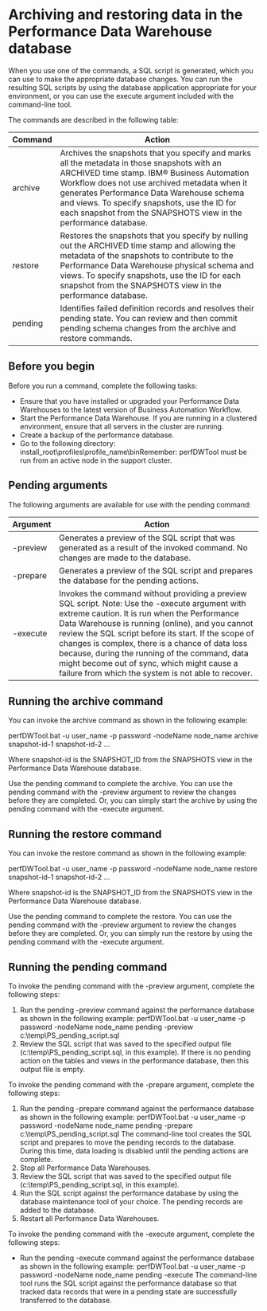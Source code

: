 # Archiving and restoring data in the Performance Data Warehouse database

When you use one of the commands, a SQL script is generated, which
you can use to make the appropriate database changes. You can run
the resulting SQL scripts by using the database application appropriate
for your environment, or you can use the execute argument
included with the command-line tool.

The commands are described in the following table:

| Command   | Action                                                                                                                                                                                                                                                                                                                                                     |
|-----------|------------------------------------------------------------------------------------------------------------------------------------------------------------------------------------------------------------------------------------------------------------------------------------------------------------------------------------------------------------|
| archive   | Archives the snapshots that you specify and marks all the metadata in those snapshots with an ARCHIVED time stamp. IBM® Business Automation Workflow does not use archived metadata when it generates Performance Data Warehouse schema and views. To specify snapshots, use the ID for each snapshot from the SNAPSHOTS view in the performance database. |
| restore   | Restores the snapshots that you specify by nulling out the ARCHIVED time stamp and allowing the metadata of the snapshots to contribute to the Performance Data Warehouse physical schema and views. To specify snapshots, use the ID for each snapshot from the SNAPSHOTS view in the performance database.                                               |
| pending   | Identifies failed definition records and resolves their pending state. You can review and then commit pending schema changes from the archive and restore commands.                                                                                                                                                                                        |

## Before you begin

Before you run a
command, complete the following tasks:

- Ensure that you have installed or upgraded your Performance Data
Warehouses to the latest version of Business Automation Workflow.
- Start the Performance Data Warehouse. If you are running in a
clustered environment, ensure that all servers in the cluster are
running.
- Create a backup of the performance database.
- Go to the following directory: install\_root\profiles\profile\_name\binRemember: perfDWTool must be run from an active node in the
support cluster.

## Pending arguments

The following arguments
are available for use with the pending command:

| Argument   | Action                                                                                                                                                                                                                                                                                                                                                                                                                                                              |
|------------|---------------------------------------------------------------------------------------------------------------------------------------------------------------------------------------------------------------------------------------------------------------------------------------------------------------------------------------------------------------------------------------------------------------------------------------------------------------------|
| -preview   | Generates a preview of the SQL script that was generated as a result of the invoked command. No changes are made to the database.                                                                                                                                                                                                                                                                                                                                   |
| -prepare   | Generates a preview of the SQL script and prepares the database for the pending actions.                                                                                                                                                                                                                                                                                                                                                                            |
| -execute   | Invokes the command without providing a preview SQL script. Note: Use the -execute argument with extreme caution. It is run when the Performance Data Warehouse is running (online), and you cannot review the SQL script before its start. If the scope of changes is complex, there is a chance of data loss because, during the running of the command, data might become out of sync, which might cause a failure from which the system is not able to recover. |

## Running the archive command

You can
invoke the archive command as shown in the following
example:

perfDWTool.bat -u user\_name -p password -nodeName node\_name archive snapshot-id-1
snapshot-id-2 ...

Where snapshot-id is
the SNAPSHOT\_ID  from the SNAPSHOTS view in
the Performance Data Warehouse database.

Use the pending command
to complete the archive. You can use the pending command
with the -preview argument to review the changes
before they are completed. Or, you can simply start the archive by
using the pending command with the -execute argument.

## Running the restore command

You can
invoke the restore command as shown in the following
example:

perfDWTool.bat -u user\_name -p password -nodeName node\_name restore snapshot-id-1
snapshot-id-2 ...

Where snapshot-id is
the SNAPSHOT\_ID  from the SNAPSHOTS view in
the Performance Data Warehouse database.

Use the pending command
to complete the restore. You can use the pending command
with the -preview argument to review the changes
before they are completed. Or, you can simply run the restore by using
the pending command with the -execute argument.

## Running the pending command

To invoke
the pending command with the -preview argument,
complete the following steps:

1. Run the pending -preview command against the
performance database as shown in the following example:
perfDWTool.bat -u user\_name -p password -nodeName node\_name pending
-preview c:\temp\PS\_pending\_script.sql
2. Review the SQL script that was saved to the specified output file
(c:\temp\PS\_pending\_script.sql, in this example). If there is no pending action
on the tables and views in the performance database, then this output file is empty.

To invoke the pending command with the -prepare argument,
complete the following steps:

1. Run the pending -prepare command against the
performance database as shown in the following example:
perfDWTool.bat -u user\_name -p password -nodeName node\_name pending
-prepare c:\temp\PS\_pending\_script.sql 
The command-line
tool creates the SQL script and prepares to move the pending records
to the database. During this time, data loading is disabled until
the pending actions are complete.
2. Stop all Performance Data Warehouses.
3. Review the SQL script that was saved to the specified output file
(c:\temp\PS\_pending\_script.sql, in this example).
4. Run the SQL script against the performance database by using the
database maintenance tool of your choice. The pending records are
added to the database.
5. Restart all Performance Data Warehouses.

To invoke the pending command
with the -execute argument, complete the following
steps:

- Run the pending -execute command against the
performance database as shown in the following example:
 perfDWTool.bat -u user\_name -p password -nodeName node\_name pending
-execute 
The command-line tool runs the
SQL script against the performance database so that tracked data records
that were in a pending state are successfully transferred to the database.